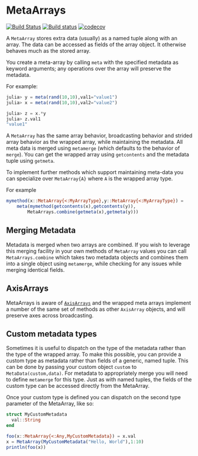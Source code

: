 # MetaArrays

[![Build Status](https://travis-ci.org/haberdashPI/MetaArrays.jl.svg?branch=master)](https://travis-ci.org/haberdashPI/MetaArrays.jl)
[![Build status](https://ci.appveyor.com/api/projects/status/bmu8ci97lkaehrlr?svg=true)](https://ci.appveyor.com/project/haberdashPI/metaarrays-jl)
[![codecov](https://codecov.io/gh/haberdashPI/MetaArrays.jl/branch/master/graph/badge.svg)](https://codecov.io/gh/haberdashPI/MetaArrays.jl)

A `MetaArray` stores extra data (usually) as a named tuple along with an
array. The data can be accessed as fields of the array object. It otherwise
behaves much as the stored array.

You create a meta-array by calling `meta` with the specified metadata as keyword
arguments; any operations over the array will preserve the metadata.

For example:

```julia
julia> y = meta(rand(10,10),val1="value1")
julia> x = meta(rand(10,10),val2="value2")

julia> z = x.*y
julia> z.val1
"value1"
```

A `MetaArray` has the same array behavior, broadcasting behavior and strided
array behavior as the wrapped array, while maintaining the metadata. All meta
data is merged using `metamerge` (which defaults to the behavior of `merge`).
You can get the wrapped array using `getcontents` and the metadata tuple
using `getmeta`.

To implement further methods which support maintaining meta-data you can
specialize over `MetaArray{A}` where `A` is the wrapped array type.

For example

```julia
mymethod(x::MetaArray{<:MyArrayType},y::MetaArray{<:MyArrayType}) =
    meta(mymethod(getcontents(x),getcontents(y)),
        MetaArrays.combine(getmeta(x),getmeta(y)))
```

## Merging Metadata

Metadata is merged when two arrays are combined. If you wish to leverage this
merging facility in your own methods of `MetaArray` values you can call
`MetaArrays.combine` which takes two metadata objects and combines them into
a single object using `metamerge`, while checking for any issues while
merging identical fields.

## AxisArrays

MetaArrays is aware of
[`AxisArrays`](https://github.com/JuliaArrays/AxisArrays.jl) and the wrapped
meta arrays implement a number of the same set of methods as other
`AxisArray` objects, and will preserve axes across broadcasting.

## Custom metadata types

Sometimes it is useful to dispatch on the type of the metadata rather than
the type of the wrapped array. To make this possible, you can provide a
custom type as metadata rather than fields of a generic, named tuple. This
can be done by passing your custom object `custom` to `MetaData(custom,data)`.
For metadata to appropriately merge you will need to define `metamerge` for
this type. Just as with named tuples, the fields of the custom type can be
accessed directly from the MetaArray.

Once your custom type is defined you can dispatch on the second type parameter
of the MetaArray, like so:

```julia
struct MyCustomMetadata
  val::String
end 

foo(x::MetaArray{<:Any,MyCustomMetadata}) = x.val
x = MetaArray(MyCustomMetadata("Hello, World"),1:10)
println(foo(x))
```

